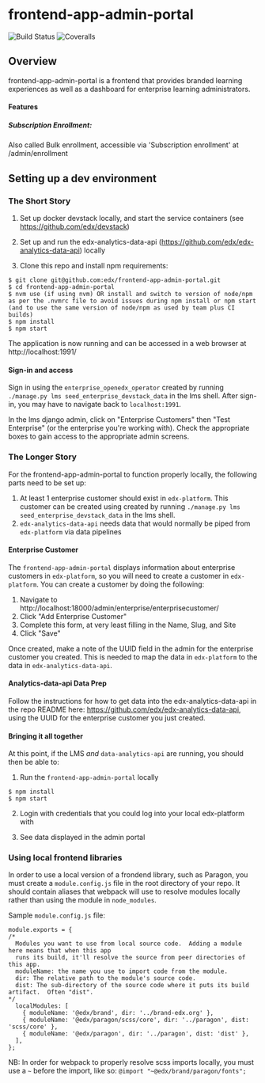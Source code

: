 # frontend-app-admin-portal

![Build Status](https://github.com/edx/frontend-app-admin-portal/actions/workflows/ci.yml/badge.svg)
![Coveralls](https://img.shields.io/coveralls/edx/frontend-app-admin-portal.svg?branch=master)

## Overview
frontend-app-admin-portal is a frontend that provides branded learning experiences as well as a dashboard for enterprise learning administrators.

#### Features

##### Subscription Enrollment:
Also called Bulk enrollment, accessible via 'Subscription enrollment' at /admin/enrollment


## Setting up a dev environment

### The Short Story

1. Set up docker devstack locally, and start the service containers (see https://github.com/edx/devstack)

2. Set up and run the edx-analytics-data-api (https://github.com/edx/edx-analytics-data-api) locally

3. Clone this repo and install npm requirements:

```
$ git clone git@github.com:edx/frontend-app-admin-portal.git
$ cd frontend-app-admin-portal
$ nvm use (if using nvm) OR install and switch to version of node/npm as per the .nvmrc file to avoid issues during npm install or npm start (and to use the same version of node/npm as used by team plus CI builds)
$ npm install
$ npm start
```

The application is now running and can be accessed in a web browser at http://localhost:1991/

#### Sign-in and access

Sign in using the `enterprise_openedx_operator` created by running `./manage.py lms seed_enterprise_devstack_data` in the lms shell.
After sign-in, you may have to navigate back to `localhost:1991`.

In the lms django admin, click on "Enterprise Customers" then "Test Enterprise" (or the enterprise you're working with). Check the
appropriate boxes to gain access to the appropriate admin screens.


### The Longer Story

For the frontend-app-admin-portal to function properly locally, the following parts need to be set up:

1. At least 1 enterprise customer should exist in `edx-platform`. This customer can be created using created by running `./manage.py lms seed_enterprise_devstack_data` in the lms shell.
2. `edx-analytics-data-api` needs data that would normally be piped from `edx-platform` via data pipelines

#### Enterprise Customer

The `frontend-app-admin-portal` displays information about enterprise customers in `edx-platform`, so you will need to create a customer in `edx-platform`. You can create a customer by doing the following:

1. Navigate to http://localhost:18000/admin/enterprise/enterprisecustomer/
2. Click "Add Enterprise Customer"
3. Complete this form, at very least filling in the Name, Slug, and Site
4. Click "Save"

Once created, make a note of the UUID field in the admin for the enterprise customer you created. This is needed to map the data in `edx-platform` to the data in `edx-analytics-data-api`.

#### Analytics-data-api Data Prep

Follow the instructions for how to get data into the edx-analytics-data-api in the repo README here: https://github.com/edx/edx-analytics-data-api, using the UUID for the enterprise customer you just created.

#### Bringing it all together

At this point, if the LMS *and* `data-analytics-api` are running, you should then be able to:

1. Run the `frontend-app-admin-portal` locally

```
$ npm install
$ npm start
```

2. Login with credentials that you could log into your local edx-platform with

3. See data displayed in the admin portal

### Using local frontend libraries
In order to use a local version of a frondend library, such as Paragon, you must create a `module.config.js` file in the root directory of your repo.
It should contain aliases that webpack will use to resolve modules locally rather than using the module in `node_modules`.

Sample `module.config.js` file:
```
module.exports = {
/*
  Modules you want to use from local source code.  Adding a module here means that when this app
  runs its build, it'll resolve the source from peer directories of this app.
  moduleName: the name you use to import code from the module.
  dir: The relative path to the module's source code.
  dist: The sub-directory of the source code where it puts its build artifact.  Often "dist".
*/
  localModules: [
    { moduleName: '@edx/brand', dir: '../brand-edx.org' },
    { moduleName: '@edx/paragon/scss/core', dir: '../paragon', dist: 'scss/core' },
    { moduleName: '@edx/paragon', dir: '../paragon', dist: 'dist' },
  ],
};
```

NB: In order for webpack to properly resolve scss imports locally, you must use a `~` before the import, like so: `@import "~@edx/brand/paragon/fonts";`
